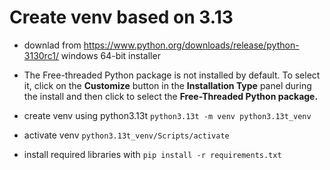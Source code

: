 # Create venv based on 3.13

- downlad from https://www.python.org/downloads/release/python-3130rc1/  windows 64-bit installer

- The Free-threaded Python package is not installed by default. To select it, click on the **Customize** button in the **Installation Type** panel during the install and then click to select the **Free-Threaded Python package.** 


- create venv using python3.13t
`python3.13t -m venv python3.13t_venv`

- activate venv 
`python3.13t_venv/Scripts/activate`

- install required libraries with 
`pip install -r requirements.txt`
